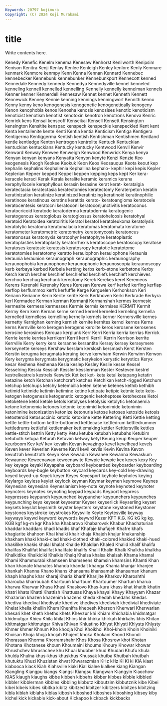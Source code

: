 ```yaml
---
Keywords: 20797 kojimura
Copyright: (C) 2024 Koji Murakami
---
```


# title

Write contents here.



 Kenedy Kenefic Kenelm kenema Kenesaw
Kenhorst Kenilworth Kenipsim Kenison Kenitra Kenji Kenlay Kenlee Kenleigh Kenley
kenlore Kenly Kenmare kenmark Kenmore kenmpy Kenn Kenna Kennan Kennard
Kennebec kennebecker Kennebunk kennebunker Kennebunkport Kennecott kenned Kennedale Kennedy kennedy
Kennedya Kennedyville kennel kenneled kenneling kennell kennelled kennelling Kennelly kennelly
kennelman kennels Kenner kenner Kennerdell Kennesaw Kennet kennet Kenneth Kennett
Kennewick Kenney Kennie kenning kennings kenningwort Kennith kenno Kenny kenny
keno kenogenesis kenogenetic kenogenetically kenogeny Kenon kenophobia kenos Kenosha kenosis
kenosises kenotic kenoticism kenoticist kenotism kenotist kenotoxin kenotron kenotrons Kenova
Kenric Kenrick kens Kensal kenscoff Kenseikai Kensell Kensett Kensington kensington
Kensitite kenspac kenspeck kenspeckle kenspeckled Kent kent Kenta kentallenite kente
Kenti Kentia kentia Kenticism Kentiga Kentigera Kentigerma Kentiggerma Kentish kentish
Kentishman Kentishmen Kentland kentle kentledge Kenton kentrogon kentrolite Kentuck Kentuckian
kentuckian kentuckians Kentucky kentucky Kentwood Kenvil Kenvir Kenward Kenway Kenwee
Kenweigh Kenwood Kenwrick Kenya kenya Kenyan kenyan kenyans Kenyatta Kenyon
kenyte Kenzi Kenzie Keo keogenesis Keogh Keokee Keokuk Keon Keos
Keosauqua Keota keout kep kephalin kephalins Kephallenia Kephallina kephalo- kephir
kepi kepis Kepler Keplerian Kepner kepped Keppel keppen kepping keps
kept Ker kera- keracele keraci Kerak Kerala keralite keramic keramics
kerana keraphyllocele keraphyllous kerasin kerasine kerat kerat- keratalgia keratectacia keratectasia
keratectomies keratectomy Keraterpeton keratin keratinization keratinize keratinized keratinizing keratinoid keratinophilic
keratinose keratinous keratins keratitis kerato- keratoangioma keratocele keratocentesis keratocni keratoconi
keratoconjunctivitis keratoconus keratocricoid keratode keratoderma keratodermia keratogenic keratogenous keratoglobus keratoglossus
keratohelcosis keratohyal keratoid Keratoidea keratoiritis Keratol keratol keratoleukoma keratolysis keratolytic
keratoma keratomalacia keratomas keratomata keratome keratometer keratometric keratometry keratomycosis keratoncus
keratonosus keratonyxis keratophyr keratophyre keratoplastic keratoplasties keratoplasty keratorrhexis keratoscope keratoscopy
keratose keratoses keratosic keratosis keratosropy keratotic keratotome keratotomies keratotomy keratto
keraulophon keraulophone Keraunia keraunia keraunion keraunograph keraunographic keraunography keraunophobia keraunophone
keraunophonic keraunoscopia keraunoscopy kerb kerbaya kerbed Kerbela kerbing kerbs kerb-stone
kerbstone Kerby Kerch kerch kercher kerchief kerchiefed kerchiefs kerchieft kerchieves
kerchoo kerchug kerchunk kerectomy Kerek Kerekes kerel Keremeos Kerens Kerenski
Kerensky Keres Keresan Kerewa kerf kerfed kerfing kerflap kerflop kerflummox
kerfs kerfuffle Kerge Kerguelen Kerhonkson Keri Keriann Kerianne Kerin Kerite
kerite Kerk Kerkhoven Kerki Kerkrade Kerkyra kerl Kermadec Kerman kerman
Kermanji Kermanshah kermes kermesic kermesite kermess kermesses Kermie kermis kermises
KERMIT Kermit Kermy Kern kern Kernan kerne kerned kernel kerneled
kerneling kernella kernelled kernelless kernelling kernelly kernels kerner Kernersville kernes
kernetty Kernighan kerning kernish kernite kernites kernoi kernos Kerns kerns
Kernville kero kerogen kerogens kerolite keros kerosene kerosenes kerosine kerosines
Kerouac kerplunk Kerr Kerri Kerria kerria kerrias Kerrick Kerrie kerrie
kerries kerrikerri Kerril kerril Kerrill Kerrin Kerrison kerrite Kerrville Kerry
kerry kers kersanne kersantite Kersey kersey kerseymere kerseynette kerseys Kershaw
kerslam kerslosh kersmash Kerst Kersten Kerstin kerugma kerugmata keruing kerve
kerwham Kerwin Kerwinn Kerwon Kery kerygma kerygmata kerygmatic kerykeion kerystic
kerystics Keryx kesar Keshena Keshenaa Kesia keslep Kesley Keslie kesse
Kessel Kesselring Kessia Kessiah Kessler kesslerman Kester Kesteven kestrel kestrelkestrels
kestrels Keswick Ket ket ket- keta ketal ketapang ketatin ketazine
ketch Ketchan ketchcraft ketches Ketchikan ketch-rigged Ketchum ketchup ketchups ketchy
ketembilla keten ketene ketenes kethib kethibh ketimid ketimide ketimin ketimine
ketine ketipate ketipic ketmie keto keto- ketogen ketogenesis ketogenetic ketogenic
ketoheptose ketohexose Ketoi ketoketene ketol ketole ketols ketolyses ketolysis ketolytic
ketonaemia ketone ketonemia ketones ketonic ketonimid ketonimide ketonimin ketonimine ketonization
ketonize ketonuria ketose ketoses ketoside ketosis ketosteroid ketosuccinic ketotic ketoxime
kette Kettering Ketti Kettie ketting kettle kettle-bottom kettle-bottomed kettlecase kettledrum
kettledrummer kettledrums kettleful kettlemaker kettlemaking kettler Kettlersville kettles kettle-stitch kettrin
Ketty ketty Ketu ketuba ketubah ketubahs Ketubim ketuboth ketupa Keturah
Ketuvim ketway ketyl Keung keup Keuper keuper keurboom Kev keV
kev kevalin Kevan kevazingo kevel kevelhead kevels Keven kever Keverian
Keverne Kevil kevil kevils Kevin Kevina Kevon kevutzah kevutzoth Kevyn
Kew Kewadin Kewanee Kewanna Kewaskum Kewaunee Keweenawan keweenawite Kewpie kewpie
kex kexes kexy Key key keyage keyaki Keyapaha keyboard keyboarded
keyboarder keyboarding keyboards key-bugle keybutton keycard keycards key-cold key-drawing keyed
keyed-up Keyek keyer Keyes Keyesport keyhole keyholes keying Keylargo keyless
keylet keylock keyman Keymar keymen keymove Keynes Keynesian keynesian Keynesianism
key-note keynote keynoted keynoter keynoters keynotes keynoting keypad keypads Keyport
keypress keypresses keypunch keypunched keypuncher keypunchers keypunches keypunching keys keyseat
keyseater Keyser keyserlick Keyserling keyset keysets keyslot keysmith keyster keysters
keystone keystoned Keystoner keystones keystroke keystrokes Keysville Keyte Keytesville keyway
keyways keywd keyword keywords keywrd Kezer KFT K.G. KG kG
kg kg. KGB kgf kg-m kgr Kha kha Khabarovo Khabarovsk
Khabur Khachaturian khaddar khaddars khadi khadis khaf Khafaje khafajeh Khafre
khafs khagiarite khahoon Khai khaiki khair khaja Khajeh khajur khakanship
khakham khaki khaki-clad khaki-clothed khaki-colored khakied khaki-hued khakilike khakis khalal
khalat Khalde Khaldian Khaled Khalid khalif khalifa khalifas Khalifat khalifat
khalifate khalifs Khalil Khalin Khalk Khalkha khalkha Khalkidike Khalkidiki Khalkis
Khalq Khalsa khalsa khalsah Khama khamal Khami Khammurabi khamseen khamseens
khamsin khamsins Khamti Khan khan khanate khanates khanda khandait khanga
Khania khanjar khanjee khankah Khanna Khano khans khansama khansamah khansaman
khanum khaph khaphs khar kharaj Kharia kharif Kharijite Kharkov Kharoshthi
kharouba kharroubah Khartoum khartoum Khartoumer Khartum kharua kharwa Kharwar Khasa
Khasi Khaskovo Khas-kura khass khat khatib khatin khatri khats Khatti
Khattish Khattusas Khaya khayal Khayy Khayyam Khazar Khazarian khazen khazenim
khazens kheda khedah khedahs khedas khediva khedival khedivate khedive khedives
khediviah khedivial khediviate Khelat khella khellin Khem Khenifra khepesh Kherson
Kherwari Kherwarian khesari khet kheth kheths khets Khevzur khi Khiam
Khichabia khidmatgar khidmutgar Khieu Khila khilat Khios khir khirka khirkah
khirkahs khis Khitan khitmatgar khitmutgar Khiva Khivan Khlustino Khlyst Khlysti
Khlysts Khlysty Khmer khmer Khnum Kho khodja Khoi Khoikhoi Khoi-khoin
Khoin Khoiniki Khoisan Khoja khoja khojah Khojent khoka Khokani Khond
Khondi Khorassan Khorma Khorramshahr Khos Khosa Khosrow khot Khotan Khotana
Khotanese khoum Khoumaini khoums Khoury Khowar khowar Khrushchev khrushchev khu
Khuai khubber khud Khudari Khufu khula khulda Khulna khus-khus khuskhus
Khussak khutba Khutbah khutbah khutuktu Khuzi Khuzistan khvat Khwarazmian KHz
kHz KI Ki ki KIA kiaat kiabooca kiack Kiah Kiahsville
kiaki Kial kialee kialkee kiang Kiangan Kiangling Kiangpu kiangs Kiangsi
Kiangsu Kiangwan Kiangyin Kiaochow KIAS kiaugh kiaughs kibbe kibbeh kibbehs
kibber kibbes kibble kibbled kibbler kibblerman kibbles kibbling kibbutz kibbutzim
kibbutznik kibe Kibei kibei kibeis kibes kibitka kibitz kibitzed kibitzer
kibitzers kibitzes kibitzing kibla kiblah kiblahs kiblas kibosh kiboshed kiboshes
kiboshing kibsey kiby kichel kick kickable kick-about Kickapoo kickback kickbacks
